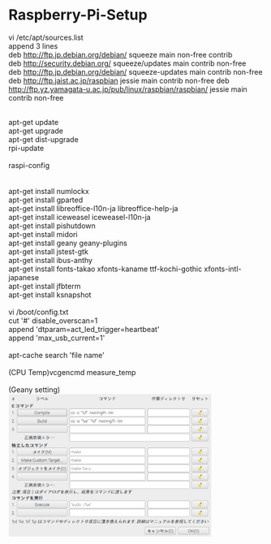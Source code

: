 # Raspberry-Pi-Setup

vi /etc/apt/sources.list<BR>
append 3 lines<BR>
deb http://ftp.jp.debian.org/debian/ squeeze main non-free contrib  
deb http://security.debian.org/ squeeze/updates main contrib non-free  
deb http://ftp.jp.debian.org/debian/ squeeze-updates main contrib non-free  
deb http://ftp.jaist.ac.jp/raspbian jessie main contrib non-free
deb http://ftp.yz.yamagata-u.ac.jp/pub/linux/raspbian/raspbian/ jessie main contrib non-free  
  
<BR>
apt-get update<BR>
apt-get upgrade<BR>
apt-get dist-upgrade<BR>
rpi-update<BR>
<BR>
raspi-config<BR>
<BR>
<BR>
apt-get install numlockx<BR>
apt-get install gparted<BR>
apt-get install libreoffice-l10n-ja libreoffice-help-ja<BR>
apt-get install iceweasel iceweasel-l10n-ja<BR>
apt-get install pishutdown<BR>
apt-get install midori<BR>
apt-get install geany geany-plugins<BR>
apt-get install jstest-gtk<BR>
apt-get install ibus-anthy<BR>
apt-get install fonts-takao xfonts-kaname ttf-kochi-gothic xfonts-intl-japanese<BR>
apt-get install jfbterm<BR>
apt-get install ksnapshot<BR>
<BR>
vi /boot/config.txt<BR>
cut '#' disable_overscan=1<BR>
append 'dtparam=act_led_trigger=heartbeat'<BR>
append 'max_usb_current=1'<BR>
<BR>
apt-cache search 'file name'<BR>
<BR>
(CPU Temp)vcgencmd measure_temp<BR>
<BR>
(Geany setting)<BR>
<img src="geany_compile_setting.png" width="80%" height="80%" >
